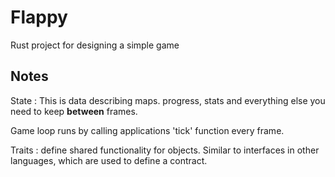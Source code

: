 # Flappy
Rust project for designing a simple game

## Notes

State 
: This is data describing maps. progress, stats and everything else you need
to keep __between__ frames. 

Game loop runs by calling applications 'tick' function every frame.

Traits
: define shared functionality for objects. Similar to interfaces in other languages, which
are used to define a contract.